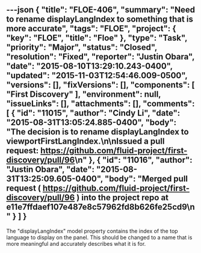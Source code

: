 ---json
{
  "title": "FLOE-406",
  "summary": "Need to rename displayLangIndex to something that is more accurate",
  "tags": "FLOE",
  "project": {
    "key": "FLOE",
    "title": "Floe"
  },
  "type": "Task",
  "priority": "Major",
  "status": "Closed",
  "resolution": "Fixed",
  "reporter": "Justin Obara",
  "date": "2015-08-10T13:29:10.243-0400",
  "updated": "2015-11-03T12:54:46.009-0500",
  "versions": [],
  "fixVersions": [],
  "components": [
    "First Discovery"
  ],
  "environment": null,
  "issueLinks": [],
  "attachments": [],
  "comments": [
    {
      "id": "11015",
      "author": "Cindy Li",
      "date": "2015-08-31T13:05:24.885-0400",
      "body": "The decision is to rename displayLangIndex to viewportFirstLangIndex.\n\nIssued a pull request: <https://github.com/fluid-project/first-discovery/pull/96>\n"
    },
    {
      "id": "11016",
      "author": "Justin Obara",
      "date": "2015-08-31T13:25:09.605-0400",
      "body": "Merged pull request ( <https://github.com/fluid-project/first-discovery/pull/96> ) into the project repo at e11e7ffdaef107e487e8c57962fd8b626fe25cd9\n"
    }
  ]
}
---
The "displayLangIndex" model property contains the index of the top language to display on the panel. This should be changed to a name that is more meaningful and accurately describes what it is for.

        